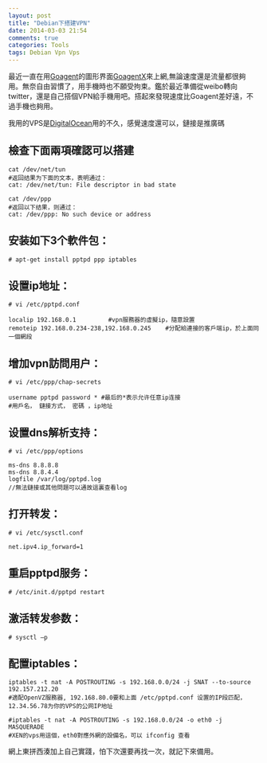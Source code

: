 ```yaml
---
layout: post
title: "Debian下搭建VPN"
date: 2014-03-03 21:54
comments: true
categories: Tools 
tags: Debian Vpn Vps
---
```




最近一直在用[Goagent](http://code.google.com/p/goagent/)的圖形界面[GoagentX](http://goagentx.com/)來上網,無論速度還是流量都很夠用。無奈自由習慣了，用手機時也不願受拘束。鑑於最近準備從weibo轉向twitter，還是自己搭個VPN給手機用吧。搭起來發現速度比Goagent差好遠，不過手機也夠用。

我用的VPS是[DigitalOcean](https://www.digitalocean.com/?refcode=5f445434288b "推廣碼")用的不久，感覺速度還可以，鏈接是推廣碼

<!-- more -->

## 檢查下面兩項確認可以搭建

	cat /dev/net/tun
	#返回结果为下面的文本，表明通过：
	cat: /dev/net/tun: File descriptor in bad state

	cat /dev/ppp
	#返回以下结果，则通过：
	cat: /dev/ppp: No such device or address

## 安装如下3个軟件包：

	# apt-get install pptpd ppp iptables

## 设置ip地址：

	# vi /etc/pptpd.conf 	

	localip 192.168.0.1 		#vpn服務器的虛擬ip，隨意設置
	remoteip 192.168.0.234-238,192.168.0.245 	#分配給連接的客戶端ip，於上面同一個網段

## 增加vpn訪問用户：

	# vi /etc/ppp/chap-secrets
	
	username pptpd password * #最后的*表示允许任意ip连接
	#用戶名， 鏈接方式， 密碼 ，ip地址

## 设置dns解析支持：

	# vi /etc/ppp/options

	ms-dns 8.8.8.8
	ms-dns 8.8.4.4
	logfile /var/log/pptpd.log
	//無法鏈接或其他問題可以通故這裏查看log
	
## 打开转发：

	# vi /etc/sysctl.conf

	net.ipv4.ip_forward=1

## 重启pptpd服务：

	# /etc/init.d/pptpd restart

## 激活转发参数：

	# sysctl –p


## 配置iptables：

	iptables -t nat -A POSTROUTING -s 192.168.0.0/24 -j SNAT --to-source 192.157.212.20
	#適配OpenVZ服務器, 192.168.80.0要和上面 /etc/pptpd.conf 设置的IP段匹配，12.34.56.78为你的VPS的公网IP地址

	#iptables -t nat -A POSTROUTING -s 192.168.0.0/24 -o eth0 -j MASQUERADE
	#XEN的vps用這個，eth0對應外網的設備名，可以 ifconfig 查看

網上東拼西湊加上自己實踐，怕下次還要再找一次，就記下來備用。

